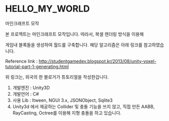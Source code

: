 # HELLO_MY_WORLD
마인크래프트 모작

본 프로젝트는 마인크래프트 모작입니다. 따라서, 복셀 렌더링 방식을 이용해

게임내 블록들을 생성하여 월드를 구축합니다. 해당 알고리즘은 아래 링크를 참고하였습니다.

Reference link : http://studentgamedev.blogspot.kr/2013/08/unity-voxel-tutorial-part-1-generating.html

위 링크는, 외국의 한 블로거가 튜토리얼을 작성한겁니다.

1. 개발엔진 : Unity3D
2. 개발언어 : C#
3. 사용 Lib : Itween, NGUI 3.x, JSONObject, Sqlite3
4. Unity3d 에서 제공하는 Collider 및 충돌 기능을 쓰지 않고, 직접 만든 AABB, RayCasting, Octree를 이용해 지형 충돌을 하고 있습니다.

